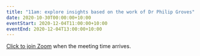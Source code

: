 ```yaml
---
title: "11am: explore insights based on the work of Dr Philip Groves"
date: 2020-10-30T00:00:00+10:00
eventStart: 2020-12-04T11:00:00+10:00
eventEnd: 2020-12-04T13:00:00+10:00
---
```


[Click to join Zoom](https://us02web.zoom.us/j/320544045?pwd=QjZtbUxvVk81b2dweUtZZTE3ZE9IZz09) when the meeting time arrives.